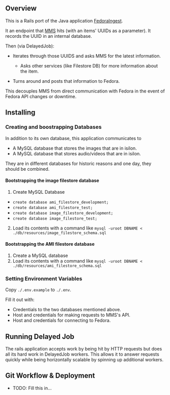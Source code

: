 ## Overview

This is a Rails port of the Java application [FedoraIngest](https://github.com/NYPL/FedoraIngest/blob/master/README.md).

It an endpoint that [MMS](https://bitbucket.org/NYPL/mms/) hits (with
an items' UUIDs as a parameter). It records the UUID in an internal database.

Then (via DelayedJob):

* Iterates through those UUIDS and asks MMS for the latest information.
  - Asks other services (like Filestore DB) for more information about the item.

* Turns around and posts that information to Fedora.

This decouples MMS from direct communication with Fedora in the event of Fedora API changes or downtime.

## Installing

### Creating and boostrapping Databases

In addition to its own database, this application communicates to

* A MySQL database that stores the images that are in isilon.
* A MySQL database that stores audio/videos that are in isilon.

They are in different databases for historic reasons and one
day, they should be combined.

#### Bootstrapping the image filestore database

1. Create MySQL Database
  - `create database ami_filestore_development;`
  - `create database ami_filestore_test;`
  - `create database image_filestore_development;`
  - `create database image_filestore_test;`
  
2. Load its contents with a command like `mysql -uroot DBNAME < ./db/resources/image_filestore_schema.sql`

#### Bootstrapping the AMI filestore database

1. Create a MySQL database
2. Load its contents with a command like `mysql -uroot DBNAME < ./db/resources/ami_filestore_schema.sql`

### Setting Environment Variables

Copy `./.env.example` to `./.env`.

Fill it out with:

* Credentials to the two databases mentioned above.
* Host and credentials for making requests to MMS's API.
* Host and credentials for connecting to Fedora.

## Running Delayed Job

The rails application accepts work by being hit by HTTP requests but
does all its hard work in DelayedJob workers. This allows it to answer
requests quickly while being horizontally scalable by spinning up
additional workers.

## Git Workflow & Deployment

* TODO: Fill this in...
